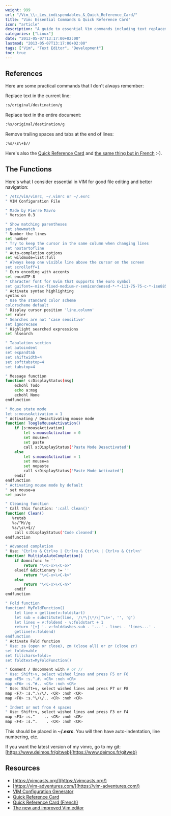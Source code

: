 ```yaml
---
weight: 999
url: "/Vim_\\:_Les_indispendables_&_Quick_Reference_Card/"
title: "Vim: Essential Commands & Quick Reference Card"
icon: "article"
description: "A guide to essential Vim commands including text replacement, functions for file editing, and resources like quick reference cards."
categories: ["Linux"]
date: "2013-05-07T13:17:00+02:00"
lastmod: "2013-05-07T13:17:00+02:00"
tags: ["Vim", "Text Editor", "Development"]
toc: true
---
```


## References

Here are some practical commands that I don't always remember:

Replace text in the current line:

```bash
:s/original/destination/g
```

Replace text in the entire document:

```bash
:%s/original/destination/g
```

Remove trailing spaces and tabs at the end of lines:

```bash
:%s/\s\+$//
```

Here's also the [Quick Reference Card](/pdf/vimqrc.pdf) and [the same thing but in French](/pdf/vimqrcfr.pdf) :-).

## The Functions

Here's what I consider essential in VIM for good file editing and better navigation:

```bash
" /etc/vim/vimrc, ~/.vimrc or ~/.exrc
" VIM Configuration File

" Made by Pierre Mavro
" Version 0.3

" Show matching parentheses
set showmatch
" Number the lines
set number
" Try to keep the cursor in the same column when changing lines
set nostartofline
" Auto-completion options
set wildmode=list:full
" Always keep one visible line above the cursor on the screen
set scrolloff=1
" Euro encoding with accents
set enc=UTF-8
" Character font for Gvim that supports the euro symbol
set guifont=-misc-fixed-medium-r-semicondensed-*-*-111-75-75-c-*-iso8859-15
" Activate syntax highlighting
syntax on
" Use the standard color scheme
colorscheme default
" Display cursor position 'line,column'
set ruler
" Searches are not 'case sensitive'
set ignorecase
" Highlight searched expressions
set hlsearch

" Tabulation section
set autoindent
set expandtab
set shiftwidth=4
set softtabstop=4
set tabstop=4

" Message function
function! s:DisplayStatus(msg)
    echohl Todo
    echo a:msg
    echohl None
endfunction

" Mouse state mode
let s:mouseActivation = 1 
" Activating / Desactivating mouse mode
function! ToogleMouseActivation()
    if (s:mouseActivation)
        let s:mouseActivation = 0 
        set mouse=n
        set paste
        call s:DisplayStatus('Paste Mode Desactivated')
    else
        let s:mouseActivation = 1 
        set mouse=a
        set nopaste
        call s:DisplayStatus('Paste Mode Activated')
    endif
endfunction
" Activating mouse mode by default
" set mouse=a
set paste

" Cleaning function
" Call this function: ':call Clean()'
function! Clean()
   %retab
   %s/^M//g
   %s/\s\+$//
    call s:DisplayStatus('Code cleaned')
endfunction

" Advanced completion
" Use: 'Ctrl+x & Ctrl+o | Ctrl+x & Ctrl+k | Ctrl+x & Ctrl+n'
function! MultipleAutoCompletion()
    if &omnifunc != ''
        return "\<C-x>\<C-o>"
    elseif &dictionary != ''
        return "\<C-x>\<C-k>"
    else
        return "\<C-x>\<C-n>"
    endif
endfunction

" Fold function
function! MyFoldFunction()
    let line = getline(v:foldstart)
    let sub = substitute(line, '/\*\|\*/\|^\s+', '', 'g')
    let lines = v:foldend - v:foldstart + 1
    return '[+] '. v:folddashes.sub . '...' . lines . 'lines...' .
    getline(v:foldend)
endfunction
" Activate Fold function
" Use: za (open or close), zm (close all) or zr (close zr)
set foldenable
set fillchars=fold:=
set foldtext=MyFoldFunction()

" Comment / Uncomment with # or //
" Use: Shift+v, select wished lines and press F5 or F6
map <F5> :s.^.#. <CR> :noh <CR>
map <F6> :s.^#.. <CR> :noh <CR>
" Use: Shift+v, select wished lines and press F7 or F8
map <F7> :s.^.\/\/. <CR> :noh <CR>
map <F8> :s.^\/\/.. <CR> :noh <CR>

" Indent or not from 4 spaces
" Use: Shift+v, select wished lines and press F3 or F4
map <F3> :s.^    .. <CR> :noh <CR>
map <F4> :s.^.    . <CR> :noh <CR>
```

This should be placed in **~/.exrc**. You will then have auto-indentation, line numbering, etc.

If you want the latest version of my vimrc, go to my git: [https://www.deimos.fr/gitweb](https://www.deimos.fr/gitweb)

## Resources
- [https://vimcasts.org/](https://vimcasts.org/)
- [https://vim-adventures.com/](https://vim-adventures.com/)
- [VIM Configuration Generator](https://yoursachet.com/)
- [Quick Reference Card](/pdf/vimqrc.pdf)
- [Quick Reference Card (French)](/pdf/vimqrcfr.pdf)
- [The new and improved Vim editor](/pdf/au-speakingunix_vim-pdf.pdf)
